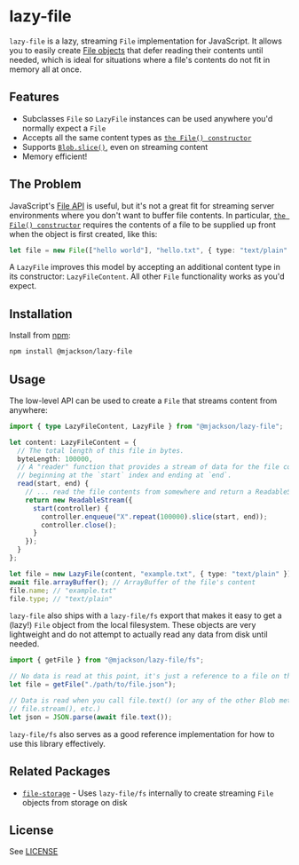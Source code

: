 # lazy-file

`lazy-file` is a lazy, streaming `File` implementation for JavaScript. It allows you to easily create [File objects](https://developer.mozilla.org/en-US/docs/Web/API/File) that defer reading their contents until needed, which is ideal for situations where a file's contents do not fit in memory all at once.

## Features

- Subclasses `File` so `LazyFile` instances can be used anywhere you'd normally expect a `File`
- Accepts all the same content types as [`the File() constructor`](https://developer.mozilla.org/en-US/docs/Web/API/File/File)
- Supports [`Blob.slice()`](https://developer.mozilla.org/en-US/docs/Web/API/Blob/slice), even on streaming content
- Memory efficient!

## The Problem

JavaScript's [File API](https://developer.mozilla.org/en-US/docs/Web/API/File) is useful, but it's not a great fit for streaming server environments where you don't want to buffer file contents. In particular, [`the File() constructor`](https://developer.mozilla.org/en-US/docs/Web/API/File/File) requires the contents of a file to be supplied up front when the object is first created, like this:

```ts
let file = new File(["hello world"], "hello.txt", { type: "text/plain" });
```

A `LazyFile` improves this model by accepting an additional content type in its constructor: `LazyFileContent`. All other `File` functionality works as you'd expect.

## Installation

Install from [npm](https://www.npmjs.com/):

```sh
npm install @mjackson/lazy-file
```

## Usage

The low-level API can be used to create a `File` that streams content from anywhere:

```ts
import { type LazyFileContent, LazyFile } from "@mjackson/lazy-file";

let content: LazyFileContent = {
  // The total length of this file in bytes.
  byteLength: 100000,
  // A "reader" function that provides a stream of data for the file contents,
  // beginning at the `start` index and ending at `end`.
  read(start, end) {
    // ... read the file contents from somewhere and return a ReadableStream
    return new ReadableStream({
      start(controller) {
        controller.enqueue("X".repeat(100000).slice(start, end));
        controller.close();
      }
    });
  }
};

let file = new LazyFile(content, "example.txt", { type: "text/plain" });
await file.arrayBuffer(); // ArrayBuffer of the file's content
file.name; // "example.txt"
file.type; // "text/plain"
```

`lazy-file` also ships with a `lazy-file/fs` export that makes it easy to get a (lazy!) `File` object from the local filesystem. These objects are very lightweight and do not attempt to actually read any data from disk until needed.

```ts
import { getFile } from "@mjackson/lazy-file/fs";

// No data is read at this point, it's just a reference to a file on the local filesystem.
let file = getFile("./path/to/file.json");

// Data is read when you call file.text() (or any of the other Blob methods, like file.bytes(),
// file.stream(), etc.)
let json = JSON.parse(await file.text());
```

`lazy-file/fs` also serves as a good reference implementation for how to use this library effectively.

## Related Packages

- [`file-storage`](https://github.com/mjackson/file-storage) - Uses `lazy-file/fs` internally to create streaming `File` objects from storage on disk

## License

See [LICENSE](https://github.com/mjackson/lazy-file/blob/main/LICENSE)
